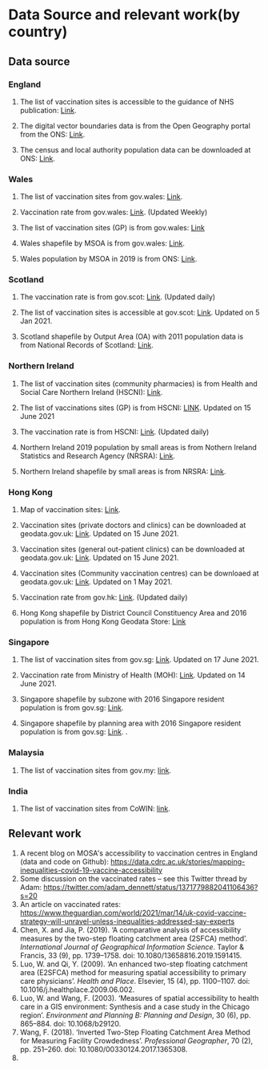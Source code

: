 # Data Source and relevant work(by country)

## Data source

### England

1. The list of vaccination sites is accessible to the guidance of NHS publication: [Link](https://www.england.nhs.uk/coronavirus/publication/vaccination-sites/).

2. The digital vector boundaries data is from the Open Geography portal from the ONS: [Link](https://geoportal.statistics.gov.uk/datasets/local-authority-districts-december-2020-uk-bgc?geometry=-69.187%2C46.017%2C64.319%2C63.434).

3. The census and local authority population data can be downloaded at ONS: [Link](https://www.ons.gov.uk/peoplepopulationandcommunity/populationandmigration/populationestimates/datasets/2011censuspopulationandhouseholdestimatesfortheunitedkingdom).


### Wales

1. The list of vaccination sites from gov.wales: [Link](https://gov.wales/covid-19-vaccination-strategy).

2. Vaccination rate from gov.wales: [Link](https://gov.wales/covid-19-vaccination-programme-weekly-updates). (Updated Weekly)

3. The list of vaccination sites (GP) is from gov.wales: [Link](https://gov.wales/sites/default/files/statistics-and-research/2019-03/gp-access-wales-2018-annex-tables-144.ods)

4. Wales shapefile by MSOA is from gov.wales: [Link](https://lle.gov.wales/catalogue/item/MiddleLayerSuperOutputAreasMSOA/?lang=en).

5. Wales population by MSOA in 2019 is from ONS: [Link](https://www.ons.gov.uk/peoplepopulationandcommunity/populationandmigration/populationestimates/datasets/middlesuperoutputareamidyearpopulationestimates).

### Scotland

1. The vaccination rate is from gov.scot: [Link](https://www.gov.scot/publications/coronavirus-covid-19-daily-data-for-scotland/). (Updated daily)

2. The list of vaccination sites is accessible at gov.scot: [Link](https://www.gov.scot/publications/coronavirus-covid-19-update-on-vaccinations/). Updated on 5 Jan 2021.

3. Scotland shapefile by Output Area (OA) with 2011 population data is from National Records of Scotland: [Link](https://www.nrscotland.gov.uk/statistics-and-data/geography/our-products/census-datasets/2011-census/2011-boundaries). 

### Northern Ireland

1. The list of vaccination sites (community pharmacies) is from Health and Social Care Northern Ireland (HSCNI): [Link](http://www.healthandcareni.net/pharmacy_rota/Covid_Vaccination_Pharmacies.html).

2. The list of vaccinations sites (GP) is from HSCNI: [LINK](https://hscbusiness.hscni.net/services/1816.htm). Updated on 15 June 2021

3. The vaccination rate is from HSCNI: [Link](https://covid-19.hscni.net/ni-covid-19-vaccinations-dashboard/). (Updated daily)

4. Northern Ireland 2019 population by small areas is from Nothern Ireland Statistics and Research Agency (NRSRA): [Link](https://www.nisra.gov.uk/publications/2019-mid-year-population-estimates-small-areas). 

5. Northern Ireland shapefile by small areas is from NRSRA: [Link](https://www.nisra.gov.uk/publications/small-area-boundaries-gis-format).


### Hong Kong

1. Map of vaccination sites: [Link](https://www.map.gov.hk/gm/map/s/m/communityvaccinationservicesofcovid-19?lg=en).

2. Vaccination sites (private doctors and clinics) can be downloaded at geodata.gov.uk: [Link](https://geodata.gov.hk/gs/datasets?s=vaccination). Updated on 15 June 2021. 

3. Vaccination sites (general out-patient clinics) can be downloaded at geodata.gov.uk: [Link](https://geodata.gov.hk/gs/datasets?s=vaccination). Updated on 15 June 2021.

4. Vaccination sites (Community vaccination centres) can be downloaed at geodata.gov.uk: [Link](https://geodata.gov.hk/gs/datasets?s=vaccination). Updated on 1 May 2021.

5. Vaccination rate from gov.hk: [Link](https://www.covidvaccine.gov.hk/en/dashboard). (Updated daily)

6. Hong Kong shapefile by District Council Constituency Area and 2016 population is from Hong Kong Geodata Store: [Link](https://geodata.gov.hk/gs/datasets?s=population)

### Singapore

1. The list of vaccination sites from gov.sg: [Link](https://www.vaccine.gov.sg/locations-vcs). Updated on 17 June 2021. 

2. Vaccination rate from Ministry of Health (MOH): [Link](https://www.moh.gov.sg/covid-19/vaccination). Updated on 14 June 2021.

3. Singapore shapefile by subzone with 2016 Singapore resident population is from gov.sg: [Link](https://data.gov.sg/dataset/singapore-residents-by-subzone-age-group-and-sex-june-2016-gender?resource_id=46bf5767-2056-4113-9e94-6609758dd9f1).

4. Singapore shapefile by planning area with 2016 Singapore resident population is from gov.sg: [Link](https://data.gov.sg/dataset/singapore-residents-by-planning-area-and-type-of-dwelling-june-2016?resource_id=171b6f54-0da5-4327-b32a-a4dfbad11e23). .

### Malaysia

1. The list of vaccination sites from gov.my: [link](https://www.vaksincovid.gov.my/en/ppv/).


### India

1. The list of vaccination sites from CoWIN: [link](https://www.cowin.gov.in/home).


## Relevant work

1. A recent blog on MOSA's accessibility to vaccination centres in England (data and code on Github): https://data.cdrc.ac.uk/stories/mapping-inequalities-covid-19-vaccine-accessibility
2. Some discussion on the vaccinated rates – see this Twitter thread by Adam: https://twitter.com/adam_dennett/status/1371779882041106436?s=20
3. An article on vaccinated rates: https://www.theguardian.com/world/2021/mar/14/uk-covid-vaccine-strategy-will-unravel-unless-inequalities-addressed-say-experts
4. Chen, X. and Jia, P. (2019). ‘A comparative analysis of accessibility measures by the two-step floating catchment area (2SFCA) method’. *International Journal of Geographical Information Science*. Taylor & Francis, 33 (9), pp. 1739–1758. doi: 10.1080/13658816.2019.1591415.
5. Luo, W. and Qi, Y. (2009). ‘An enhanced two-step floating catchment area (E2SFCA) method for measuring spatial accessibility to primary care physicians’. *Health and Place*. Elsevier, 15 (4), pp. 1100–1107. doi: 10.1016/j.healthplace.2009.06.002.
6. Luo, W. and Wang, F. (2003). ‘Measures of spatial accessibility to health care in a GIS environment: Synthesis and a case study in the Chicago region’. *Environment and Planning B: Planning and Design*, 30 (6), pp. 865–884. doi: 10.1068/b29120.
7. Wang, F. (2018). ‘Inverted Two-Step Floating Catchment Area Method for Measuring Facility Crowdedness’. *Professional Geographer*, 70 (2), pp. 251–260. doi: 10.1080/00330124.2017.1365308.
8. 






